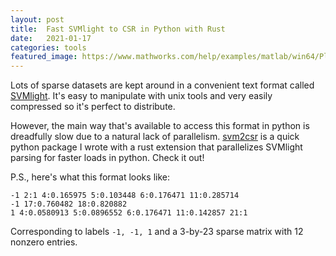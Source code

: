 ```yaml
---
layout: post
title:  Fast SVMlight to CSR in Python with Rust
date:   2021-01-17
categories: tools
featured_image: https://www.mathworks.com/help/examples/matlab/win64/PlotSparsityPatternExample_02.png
---
```


Lots of sparse datasets are kept around in a convenient text format called [SVMlight](http://svmlight.joachims.org/). It's easy to manipulate with unix tools and very easily compressed so it's perfect to distribute.

However, the main way that's available to access this format in python is dreadfully slow due to a natural lack of parallelism. [svm2csr](https://github.com/vlad17/svm2csr) is a quick python package I wrote with a rust extension that parallelizes SVMlight parsing for faster loads in python. Check it out!

P.S., here's what this format looks like:

```
-1 2:1 4:0.165975 5:0.103448 6:0.176471 11:0.285714
-1 17:0.760482 18:0.820882
1 4:0.0580913 5:0.0896552 6:0.176471 11:0.142857 21:1
```

Corresponding to labels `-1, -1, 1` and a 3-by-23 sparse matrix with 12 nonzero entries.
